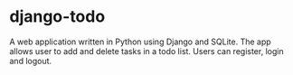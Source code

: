 # django-todo
A web application written in Python using Django and SQLite. The app allows user to add and delete tasks in a todo list. Users can register, login and logout.
